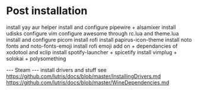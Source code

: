 # Post installation

install yay aur helper
install and configure pipewire + alsamixer
install udisks
configure vim
configure awesome through rc.lua and theme.lua
install and configure picom
install rofi
install papirus-icon-theme
install noto fonts and noto-fonts-emoji
install rofi emoji add on + dependancies of  xodotool and xclip
install spotify-launcher + spicetify
install vimplug + solokai + polysomething

--- Steam ---
install drivers and stuff see
https://github.com/lutris/docs/blob/master/InstallingDrivers.md
https://github.com/lutris/docs/blob/master/WineDependencies.md

